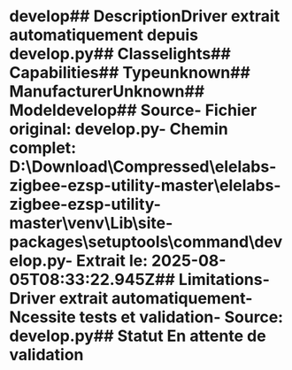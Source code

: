 # develop##  DescriptionDriver extrait automatiquement depuis develop.py##  Classelights##  Capabilities##  Typeunknown##  ManufacturerUnknown##  Modeldevelop##  Source- **Fichier original**: develop.py- **Chemin complet**: D:\Download\Compressed\elelabs-zigbee-ezsp-utility-master\elelabs-zigbee-ezsp-utility-master\venv\Lib\site-packages\setuptools\command\develop.py- **Extrait le**: 2025-08-05T08:33:22.945Z##  Limitations- Driver extrait automatiquement- Ncessite tests et validation- Source: develop.py##  Statut En attente de validation